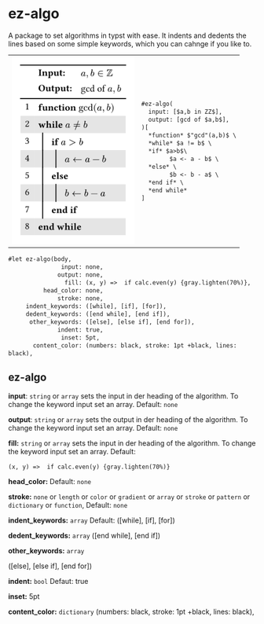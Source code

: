 # ez-algo

A package to set algorithms in typst with ease.
It indents and dedents the lines based on some simple keywords, which you can cahnge if you like to.



<table><tr>
  <td>
      <img src="gallery/euclid.png" width="250px">
  </td>
  <td>

```typst
#ez-algo(
  input: [$a,b in ZZ$],
  output: [gcd of $a,b$],
)[
  *function* $"gcd"(a,b)$ \
  *while* $a != b$ \
  *if* $a>b$\
        $a <- a - b$ \
  *else* \
        $b <- b - a$ \
  *end if* \
  *end while*
]
``` 
</tr>
</table>

```typst
#let ez-algo(body,
               input: none,
              output: none,
                fill: (x, y) =>  if calc.even(y) {gray.lighten(70%)},
          head_color: none,
              stroke: none,
     indent_keywords: ([while], [if], [for]),
     dedent_keywords: ([end while], [end if]),
      other_keywords: ([else], [else if], [end for]),
              indent: true,
               inset: 5pt,
       content_color: (numbers: black, stroke: 1pt +black, lines: black),
```

## ez-algo

**input**: ```string``` or ```array``` sets the input in der heading of the algorithm. To change the keyword input set an array.
Default: ```none```

**output**: ```string``` or ```array``` sets the output in der heading of the algorithm. To change the keyword input set an array.
Default: ```none```

**fill:** ```string``` or ```array``` sets the input in der heading of the algorithm. To change the keyword input set an array.
Default: 
```typst
(x, y) =>  if calc.even(y) {gray.lighten(70%)}
```

**head_color:** 
Default: ```none```

**stroke:** ```none``` or ```length``` or ```color``` or ```gradient``` or ```array``` or ```stroke``` or ```pattern``` or ```dictionary``` or ```function```,
Default: ```none```

**indent_keywords:** ```array```
Default: 
([while], [if], [for])

**dedent_keywords:** ```array```
([end while], [end if])

**other_keywords:** ```array```

([else], [else if], [end for])

**indent:** ```bool```
Defaut: true

**inset:** 5pt

**content_color:** ```dictionary```
(numbers: black, stroke: 1pt +black, lines: black),

